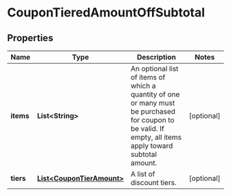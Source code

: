 

# CouponTieredAmountOffSubtotal


## Properties

| Name | Type | Description | Notes |
|------------ | ------------- | ------------- | -------------|
|**items** | **List&lt;String&gt;** | An optional list of items of which a quantity of one or many must be purchased for coupon to be valid.  If empty, all items apply toward subtotal amount. |  [optional] |
|**tiers** | [**List&lt;CouponTierAmount&gt;**](CouponTierAmount.md) | A list of discount tiers. |  [optional] |



